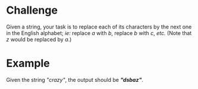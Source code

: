 # Challenge
Given a string, your task is to replace each of its characters by the next one in the English alphabet;
*ie:* replace *a* with *b*, replace *b* with *c*, *etc.*
(Note that *z* would be replaced by *a*.)

# Example
Given the string *"crazy"*, the output should be ***"dsbaz"***.
